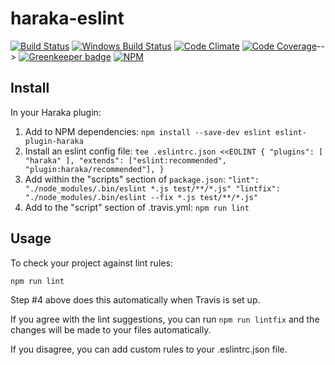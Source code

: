 # haraka-eslint

[![Build Status][ci-img]][ci-url]
[![Windows Build Status][ci-win-img]][ci-win-url]
[![Code Climate][clim-img]][clim-url]
[![Code Coverage][cov-img]][cov-url]-->
[![Greenkeeper badge][gk-img]][gk-url]
[![NPM][npm-img]][npm-url]

## Install

In your Haraka plugin:

1. Add to NPM dependencies:
    `npm install --save-dev eslint eslint-plugin-haraka`
2. Install an eslint config file:
`tee .eslintrc.json <<EOLINT
{
  "plugins": [
    "haraka"
  ],
  "extends": ["eslint:recommended", "plugin:haraka/recommended"],
}
`
3. Add within the "scripts" section of `package.json`:
`
"lint": "./node_modules/.bin/eslint *.js test/**/*.js"
"lintfix": "./node_modules/.bin/eslint --fix *.js test/**/*.js"
`
4. Add to the "script" section of .travis.yml:
    `npm run lint`

## Usage

To check your project against lint rules:

`npm run lint`

Step #4 above does this automatically when Travis is set up.

If you agree with the lint suggestions, you can run `npm run lintfix` and the changes will be made to your files automatically.

If you disagree, you can add custom rules to your .eslintrc.json file.


<!-- leave these buried at the bottom of the document -->
[ci-img]: https://travis-ci.org/haraka/haraka-eslint.svg
[ci-url]: https://travis-ci.org/haraka/haraka-eslint
[ci-win-img]: https://ci.appveyor.com/api/projects/status/CHANGETHIS?svg=true
[ci-win-url]: https://ci.appveyor.com/project/msimerson/haraka-eslint
[cov-img]: https://codecov.io/github/haraka/haraka-eslint/coverage.svg
[cov-url]: https://codecov.io/github/haraka/haraka-eslint
[clim-img]: https://codeclimate.com/github/haraka/haraka-eslint/badges/gpa.svg
[clim-url]: https://codeclimate.com/github/haraka/haraka-eslint
[gk-img]: https://badges.greenkeeper.io/haraka/haraka-eslint.svg
[gk-url]: https://greenkeeper.io/
[npm-img]: https://nodei.co/npm/haraka-eslint.png
[npm-url]: https://www.npmjs.com/package/haraka-eslint
